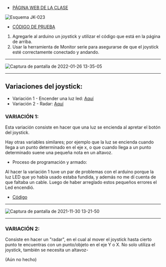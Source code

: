  - [PÁGINA WEB DE LA CLASE](https://github.com/d-prieto/arduinoCourse/blob/main/Clase_de_Joystick.md)
 
 
![Esquema JK-023](https://user-images.githubusercontent.com/90753482/152119489-864fad23-de13-49a4-929a-76bdb82104bb.jpg)

 - [CÓDIGO DE PRUEBA](https://github.com/d-prieto/arduinoCourse/blob/main/joysticktest.ino)
 
 

1) Agregarle al arduino un joystick y utilizar el código que está en la página de arriba.
2) Usar la herramienta de Monitor serie para asegurarse de que el joystick esté
correctamente conectado y andando.




------

![Captura de pantalla de 2022-01-26 13-35-05](https://user-images.githubusercontent.com/90753482/151164035-80fe0508-cb73-4640-a5c8-75af690ea7c6.png)

------


## Variaciones del joystick:
- Variación 1 - Encender una luz led: [Aquí](https://github.com/d-prieto/arduinoCourse/blob/main/Variaciones%20de%20Joystick.md)
- Variación 2 - Radar: [Aquí](https://github.com/d-prieto/arduinoCourse/blob/main/Radar%20y%20variaciones.md#proyecto-de-r%C3%A1dar-y-variaciones)

### VARIACIÓN 1:

 Esta variación consiste en hacer que una luz se encienda al apretar el botón del joystick.
 
Hay otras variables similares; por ejemplo que la luz se encienda cuando llega a un punto determinado en el eje x, o que cuando llega a un punto
determinado suene una pequeña nota en un altavoz.

- Proceso de programación y armado:

Al hacer la variación 1 tuve un par de problemas con el arduino porque la luz LED que yo había usado estaba fundida, y además no me dí 
cuenta de que faltaba un cable. Luego de haber arreglado estos pequeños errores el Led encendió.

- [Código](https://github.com/jjksimp/arduino/blob/main/joystickvariacion1.ino)

------

![Captura de pantalla de 2021-11-30 13-21-50](https://user-images.githubusercontent.com/90753482/152125033-22cc511d-546f-4975-a0db-ea31dd9572ff.png)

-----


### VARIACIÓN 2:

Consiste en hacer un "radar", en el cual al mover el joystick hasta cierto punto te encuentras con un punto/objeto en el eje Y o X. No
solo utiliza el joystick, también se necesita un altavoz-

(Aún no hecho)
